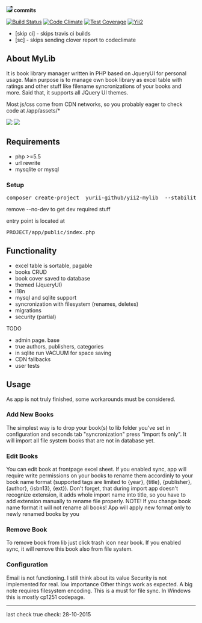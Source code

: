 
<img style="background-color:black" src="https://jqueryui.com/jquery-wp-content/themes/jquery/images/logo-jquery-ui.png"/>
<b>commits</b>

[![Build Status](https://travis-ci.org/yurii-github/yii2-mylib.svg?branch=master)](https://travis-ci.org/yurii-github/yii2-mylib) [![Code Climate](https://codeclimate.com/github/yurii-github/yii2-mylib/badges/gpa.svg)](https://codeclimate.com/github/yurii-github/yii2-mylib) [![Test Coverage](https://codeclimate.com/github/yurii-github/yii2-mylib/badges/coverage.svg)](https://codeclimate.com/github/yurii-github/yii2-mylib/coverage) [![Yii2](https://img.shields.io/badge/Powered_by-Yii_Framework-green.svg?style=flat)](http://www.yiiframework.com/)


+ [skip ci]  - skips travis ci builds
+ [sc] - skips sending clover report to codeclimate

<h2>About MyLib</h2>

It is book library manager written in PHP based on JqueryUI for personal usage. Main purpose is to manage own book library as excel table with ratings and other stuff like filename syncronizations of your books and more.
Said that, it supports all JQuery UI themes.

Most js/css come from CDN networks, so you probably eager to check code at /app/assets/*

<img src="http://s16.postimg.org/khmq5yr1x/image.png" />

<img src="http://s8.postimg.org/8j6idmcc5/image.png" />

<h2>Requirements</h2>

+ php >=5.5
+ url rewrite
+ mysqlite or mysql


<h3>Setup</h3>

<pre>composer create-project  yurii-github/yii2-mylib  --stability=dev --no-dev</pre>
remove --no-dev to get dev required stuff

entry point is located at
<pre>PROJECT/app/public/index.php</pre>


<h2>Functionality</h2>

- excel table is sortable, pagable
- books CRUD
- book cover saved to database
- themed (JqueryUI)
- i18n
- mysql and sqlite support
- syncronization with filesystem (renames, deletes)
- migrations
- security (partial)
 
TODO

- admin page. base
- true authors, publishers, categories
- in sqlite run VACUUM for space saving
- CDN fallbacks
- user tests
</pre>


<h2>Usage</h2>

As app is not truly finished, some workarounds must be considered.

<h3>Add New Books</h3>
The simplest way is to drop your book(s) to lib folder you've set in configuration and seconds tab "syncronization" press "import fs only". It will import all file system books that are not in database yet.

<h3>Edit Books</h3>
You can edit book at frontpage excel sheet.
If you enabled sync, app will require write permissions on your books to rename them accordinly to your book name format (supported tags are limited to {year}, {title}, {publisher}, {author}, {isbn13}, {ext}). Don't forget, that during import app doesn't recognize extension, it adds whole import name into title, so you have to add extension manually to rename file properly.
NOTE! If you change book name format it will not rename all books! App will apply new format only to newly renamed books by you

<h3>Remove Book</h3>
To remove book from lib just click trash icon near book.
If you enabled sync, it will remove this book also from file system.

<h3>Configuration</h3>
Email is not functioning. I still think about its value
Security is not implemented for real. low importance
Other things work as expected. A big note requires filesystem encoding. This is a must for file sync. In Windows this is mostly cp1251 codepage.


----------------------

last check true check: 28-10-2015
